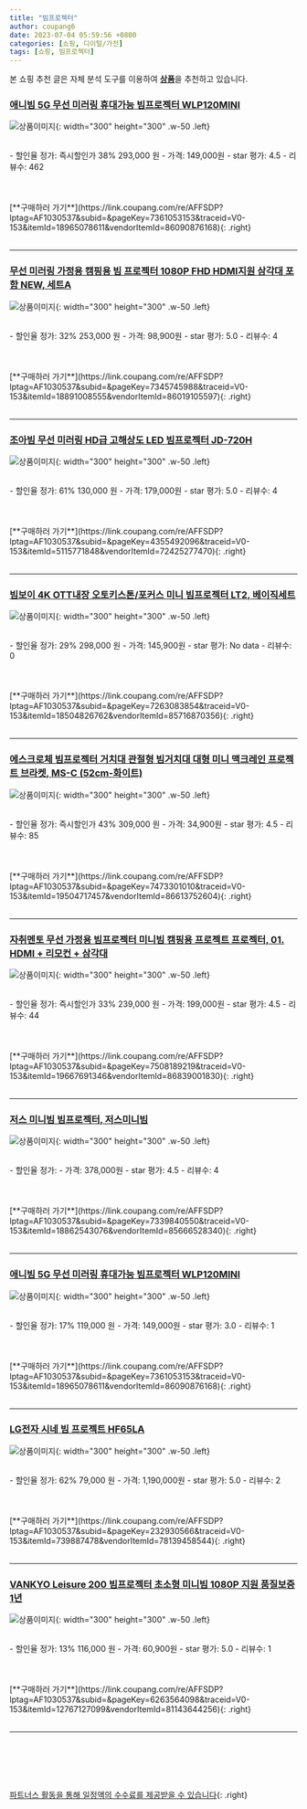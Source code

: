 ```yaml
---
title: "빔프로젝터"
author: coupang6
date: 2023-07-04 05:59:56 +0800
categories: [쇼핑, 디이털/가전]
tags: [쇼핑, 빔프로젝터]
---
```


본 쇼핑 추천 글은 자체 분석 도구를 이용하여 [**상품**](https://link.coupang.com/a/bao1ui)을 추천하고 있습니다.

### [애니빔 5G 무선 미러링 휴대가능 빔프로젝터 WLP120MINI](https://link.coupang.com/re/AFFSDP?lptag=AF1030537&subid=&pageKey=7361053153&traceid=V0-153&itemId=18965078611&vendorItemId=86090876168)

![상품이미지](https://thumbnail10.coupangcdn.com/thumbnails/remote/230x230ex/image/retail/images/2023/05/26/16/1/0e00cda1-6860-4d5b-b3a6-f8193caff8f8.png){: width="300" height="300" .w-50 .left}


<br>
- 할인율 정가: 즉시할인가 38%  293,000   원
- 가격: 149,000원
- star 평가: 4.5
- 리뷰수: 462
<br>
<br>
<br>
<br>
[**구매하러 가기**](https://link.coupang.com/re/AFFSDP?lptag=AF1030537&subid=&pageKey=7361053153&traceid=V0-153&itemId=18965078611&vendorItemId=86090876168){: .right}
<br>
<br>

---

### [무선 미러링 가정용 캠핑용 빔 프로젝터 1080P FHD HDMI지원 삼각대 포함 NEW, 세트A](https://link.coupang.com/re/AFFSDP?lptag=AF1030537&subid=&pageKey=7345745988&traceid=V0-153&itemId=18891008555&vendorItemId=86019105597)

![상품이미지](https://thumbnail8.coupangcdn.com/thumbnails/remote/230x230ex/image/vendor_inventory/b47d/4771cdea0242be7be4e72ec0f45d05cfc9f7b3dee2e02361907d79d380c7.jpg){: width="300" height="300" .w-50 .left}


<br>
- 할인율 정가: 32%  253,000   원
- 가격: 98,900원
- star 평가: 5.0
- 리뷰수: 4
<br>
<br>
<br>
<br>
[**구매하러 가기**](https://link.coupang.com/re/AFFSDP?lptag=AF1030537&subid=&pageKey=7345745988&traceid=V0-153&itemId=18891008555&vendorItemId=86019105597){: .right}
<br>
<br>

---

### [조아빔 무선 미러링 HD급 고해상도 LED 빔프로젝터 JD-720H](https://link.coupang.com/re/AFFSDP?lptag=AF1030537&subid=&pageKey=4355492096&traceid=V0-153&itemId=5115771848&vendorItemId=72425277470)

![상품이미지](https://thumbnail6.coupangcdn.com/thumbnails/remote/230x230ex/image/retail/images/1073670027066547-a36aed12-0f7d-450b-a759-b3b5f2afd513.jpg){: width="300" height="300" .w-50 .left}


<br>
- 할인율 정가: 61%  130,000   원
- 가격: 179,000원
- star 평가: 5.0
- 리뷰수: 4
<br>
<br>
<br>
<br>
[**구매하러 가기**](https://link.coupang.com/re/AFFSDP?lptag=AF1030537&subid=&pageKey=4355492096&traceid=V0-153&itemId=5115771848&vendorItemId=72425277470){: .right}
<br>
<br>

---

### [빔보이 4K OTT내장 오토키스톤/포커스 미니 빔프로젝터 LT2, 베이직세트](https://link.coupang.com/re/AFFSDP?lptag=AF1030537&subid=&pageKey=7263083854&traceid=V0-153&itemId=18504826762&vendorItemId=85716870356)

![상품이미지](https://thumbnail10.coupangcdn.com/thumbnails/remote/230x230ex/image/vendor_inventory/a832/c8b621b2327f255f3447d63937e3093d9a4c0cc58d3eff21b48e33b11c37.jpg){: width="300" height="300" .w-50 .left}


<br>
- 할인율 정가: 29%  298,000   원
- 가격: 145,900원
- star 평가: No data
- 리뷰수: 0
<br>
<br>
<br>
<br>
[**구매하러 가기**](https://link.coupang.com/re/AFFSDP?lptag=AF1030537&subid=&pageKey=7263083854&traceid=V0-153&itemId=18504826762&vendorItemId=85716870356){: .right}
<br>
<br>

---

### [에스크로체 빔프로젝터 거치대 관절형 빔거치대 대형 미니 맥크레인 프로젝트 브라켓, MS-C (52cm-화이트)](https://link.coupang.com/re/AFFSDP?lptag=AF1030537&subid=&pageKey=7473301010&traceid=V0-153&itemId=19504717457&vendorItemId=86613752604)

![상품이미지](https://thumbnail6.coupangcdn.com/thumbnails/remote/230x230ex/image/vendor_inventory/944a/edb2a60249434f7f8abb382a80660fa28c8b6f6bae6ea17085f9c30134cb.png){: width="300" height="300" .w-50 .left}


<br>
- 할인율 정가: 즉시할인가 43%  309,000   원
- 가격: 34,900원
- star 평가: 4.5
- 리뷰수: 85
<br>
<br>
<br>
<br>
[**구매하러 가기**](https://link.coupang.com/re/AFFSDP?lptag=AF1030537&subid=&pageKey=7473301010&traceid=V0-153&itemId=19504717457&vendorItemId=86613752604){: .right}
<br>
<br>

---

### [자취멘토 무선 가정용 빔프로젝터 미니빔 캠핑용 프로젝트 프로젝터, 01. HDMI + 리모컨 + 삼각대](https://link.coupang.com/re/AFFSDP?lptag=AF1030537&subid=&pageKey=7508189219&traceid=V0-153&itemId=19667691346&vendorItemId=86839001830)

![상품이미지](https://thumbnail9.coupangcdn.com/thumbnails/remote/230x230ex/image/vendor_inventory/9b93/bb09bbd09dc2e4fc67255d1dfc42578a019596ab5ca001cc057855922feb.jpg){: width="300" height="300" .w-50 .left}


<br>
- 할인율 정가: 즉시할인가 33%  239,000   원
- 가격: 199,000원
- star 평가: 4.5
- 리뷰수: 44
<br>
<br>
<br>
<br>
[**구매하러 가기**](https://link.coupang.com/re/AFFSDP?lptag=AF1030537&subid=&pageKey=7508189219&traceid=V0-153&itemId=19667691346&vendorItemId=86839001830){: .right}
<br>
<br>

---

### [저스 미니빔 빔프로젝터, 저스미니빔](https://link.coupang.com/re/AFFSDP?lptag=AF1030537&subid=&pageKey=7339840550&traceid=V0-153&itemId=18862543076&vendorItemId=85666528340)

![상품이미지](https://thumbnail7.coupangcdn.com/thumbnails/remote/230x230ex/image/vendor_inventory/83d3/ea90e358dfd94856ff66db04df9fb879e45d0e7da56ea4b1dfe6a7c546a7.jpg){: width="300" height="300" .w-50 .left}


<br>
- 할인율 정가: 
- 가격: 378,000원
- star 평가: 4.5
- 리뷰수: 4
<br>
<br>
<br>
<br>
[**구매하러 가기**](https://link.coupang.com/re/AFFSDP?lptag=AF1030537&subid=&pageKey=7339840550&traceid=V0-153&itemId=18862543076&vendorItemId=85666528340){: .right}
<br>
<br>

---

### [애니빔 5G 무선 미러링 휴대가능 빔프로젝터 WLP120MINI](https://link.coupang.com/re/AFFSDP?lptag=AF1030537&subid=&pageKey=7361053153&traceid=V0-153&itemId=18965078611&vendorItemId=86090876168)

![상품이미지](https://thumbnail10.coupangcdn.com/thumbnails/remote/230x230ex/image/retail/images/2023/05/26/16/1/0e00cda1-6860-4d5b-b3a6-f8193caff8f8.png){: width="300" height="300" .w-50 .left}


<br>
- 할인율 정가: 17%  119,000   원
- 가격: 149,000원
- star 평가: 3.0
- 리뷰수: 1
<br>
<br>
<br>
<br>
[**구매하러 가기**](https://link.coupang.com/re/AFFSDP?lptag=AF1030537&subid=&pageKey=7361053153&traceid=V0-153&itemId=18965078611&vendorItemId=86090876168){: .right}
<br>
<br>

---

### [LG전자 시네 빔 프로젝트 HF65LA](https://link.coupang.com/re/AFFSDP?lptag=AF1030537&subid=&pageKey=232930566&traceid=V0-153&itemId=739887478&vendorItemId=78139458544)

![상품이미지](https://thumbnail9.coupangcdn.com/thumbnails/remote/230x230ex/image/vendor_inventory/c5f5/9a65c178bb824aef3453bbcc83afa9c78953baf8bc92f06f59cb9b9d1ea7.jpg){: width="300" height="300" .w-50 .left}


<br>
- 할인율 정가: 62%  79,000   원
- 가격: 1,190,000원
- star 평가: 5.0
- 리뷰수: 2
<br>
<br>
<br>
<br>
[**구매하러 가기**](https://link.coupang.com/re/AFFSDP?lptag=AF1030537&subid=&pageKey=232930566&traceid=V0-153&itemId=739887478&vendorItemId=78139458544){: .right}
<br>
<br>

---

### [VANKYO Leisure 200 빔프로젝터 초소형 미니빔 1080P 지원 품질보증 1년](https://link.coupang.com/re/AFFSDP?lptag=AF1030537&subid=&pageKey=6263564098&traceid=V0-153&itemId=12767127099&vendorItemId=81143644256)

![상품이미지](https://thumbnail8.coupangcdn.com/thumbnails/remote/230x230ex/image/vendor_inventory/65e7/d7b353b0789d033c1cd2f50aa26a6713cf1c0df3f47c60ec1a406d0f35fa.jpg){: width="300" height="300" .w-50 .left}


<br>
- 할인율 정가: 13%  116,000   원
- 가격: 60,900원
- star 평가: 5.0
- 리뷰수: 1
<br>
<br>
<br>
<br>
[**구매하러 가기**](https://link.coupang.com/re/AFFSDP?lptag=AF1030537&subid=&pageKey=6263564098&traceid=V0-153&itemId=12767127099&vendorItemId=81143644256){: .right}
<br>
<br>

---
<br><br><br><br><br> [파트너스 활동을 통해 일정액의 수수료를 제공받을 수 있습니다](https://link.coupang.com/a/bao1ui){: .right}
